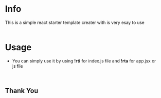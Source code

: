 # Info

This is a simple react starter template creater with is very esay to use
<br />
<br />
# Usage

- You can simply use it by using **!rti** for index.js file and **!rta** for app.jsx or js file

<br />

## Thank You